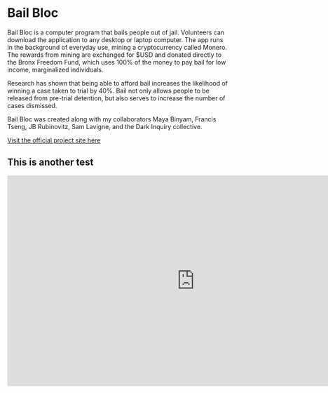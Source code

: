 # Bail Bloc

Bail Bloc is a computer program that bails people out of jail. Volunteers can download the application to any desktop or laptop computer. The app runs in the background of everyday use, mining a cryptocurrency called Monero. The rewards from mining are exchanged for $USD and donated directly to the Bronx Freedom Fund, which uses 100% of the money to pay bail for low income, marginalized individuals.

Research has shown that being able to afford bail increases the likelihood of winning a case taken to trial by 40%. Bail not only allows people to be released from pre-trial detention, but also serves to increase the number of cases dismissed.

Bail Bloc was created along with my collaborators Maya Binyam, Francis Tseng, JB Rubinovitz, Sam Lavigne, and the Dark Inquiry collective.

[Visit the official project site here](//bailbloc.thenewinquiry.com)

## This is another test

<div class="video-container"><iframe width="853" height="480" src="https://www.youtube.com/embed/DAWyEkIxacg" frameborder="0" allowfullscreen</iframe</div>

![a caption for the photo](0.jpg)
![a caption for the photo](1.jpg)
![a caption for the photo](2.jpg)
![a caption for the photo](3.jpg)

## Press
www.google.com/123
